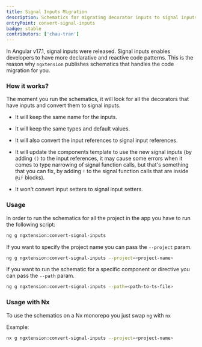 ```yaml
---
title: Signal Inputs Migration
description: Schematics for migrating decorator inputs to signal inputs (including input references)
entryPoint: convert-signal-inputs
badge: stable
contributors: ['chau-tran']
---
```


In Angular v17.1, signal inputs were released. Signal inputs enables developers to have more declarative and reactive code patterns. This is the reason why `ngxtension` publishes schematics that handles the code migration for you.

### How it works?

The moment you run the schematics, it will look for all the decorators that have inputs and convert them to signal inputs.

- It will keep the same name for the inputs.
- It will keep the same types and default values.
- It will also convert the input references to signal input references.
- It will update the components template to use the new signal inputs (by adding `()` to the input references, it may cause some errors when it comes to type narrowing of signal function calls, but that's something that you can fix, by adding `!` to the signal function calls that are inside `@if` blocks).

- It won't convert input setters to signal input setters.

### Usage

In order to run the schematics for all the project in the app you have to run the following script:

```bash
ng g ngxtension:convert-signal-inputs
```

If you want to specify the project name you can pass the `--project` param.

```bash
ng g ngxtension:convert-signal-inputs --project=<project-name>
```

If you want to run the schematic for a specific component or directive you can pass the `--path` param.

```bash
ng g ngxtension:convert-signal-inputs --path=<path-to-ts-file>
```

### Usage with Nx

To use the schematics on a Nx monorepo you just swap `ng` with `nx`

Example:

```bash
nx g ngxtension:convert-signal-inputs --project=<project-name>
```
